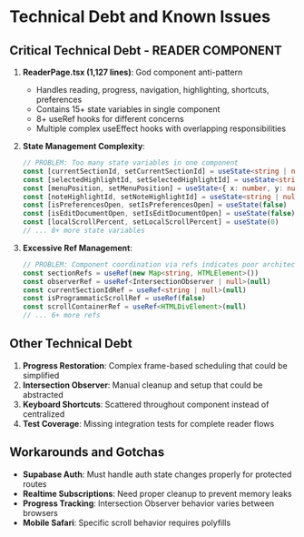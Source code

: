 # Technical Debt and Known Issues

## Critical Technical Debt - READER COMPONENT

1. **ReaderPage.tsx (1,127 lines)**: God component anti-pattern
   - Handles reading, progress, navigation, highlighting, shortcuts, preferences
   - Contains 15+ state variables in single component
   - 8+ useRef hooks for different concerns
   - Multiple complex useEffect hooks with overlapping responsibilities

2. **State Management Complexity**:
   ```typescript
   // PROBLEM: Too many state variables in one component
   const [currentSectionId, setCurrentSectionId] = useState<string | null>(null)
   const [selectedHighlightId, setSelectedHighlightId] = useState<string | null>(null)
   const [menuPosition, setMenuPosition] = useState<{ x: number, y: number } | null>(null)
   const [noteHighlightId, setNoteHighlightId] = useState<string | null>(null)
   const [isPreferencesOpen, setIsPreferencesOpen] = useState(false)
   const [isEditDocumentOpen, setIsEditDocumentOpen] = useState(false)
   const [localScrollPercent, setLocalScrollPercent] = useState(0)
   // ... 8+ more state variables
   ```

3. **Excessive Ref Management**:
   ```typescript
   // PROBLEM: Component coordination via refs indicates poor architecture
   const sectionRefs = useRef(new Map<string, HTMLElement>())
   const observerRef = useRef<IntersectionObserver | null>(null)
   const currentSectionIdRef = useRef<string | null>(null)
   const isProgrammaticScrollRef = useRef(false)
   const scrollContainerRef = useRef<HTMLDivElement>(null)
   // ... 6+ more refs
   ```

## Other Technical Debt

1. **Progress Restoration**: Complex frame-based scheduling that could be simplified
2. **Intersection Observer**: Manual cleanup and setup that could be abstracted
3. **Keyboard Shortcuts**: Scattered throughout component instead of centralized
4. **Test Coverage**: Missing integration tests for complete reader flows

## Workarounds and Gotchas

- **Supabase Auth**: Must handle auth state changes properly for protected routes
- **Realtime Subscriptions**: Need proper cleanup to prevent memory leaks
- **Progress Tracking**: Intersection Observer behavior varies between browsers
- **Mobile Safari**: Specific scroll behavior requires polyfills
